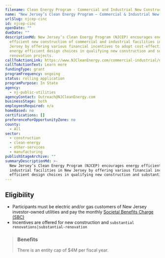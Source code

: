```yaml
---
filename: Clean Energy Program - Commercial and Industrial New Construction
name: "New Jersey’s Clean Energy Program – Commercial & Industrial New Construction "
urlSlug: njcep-cinc
id: njcep-cinc
openDate: ""
dueDate: ""
descriptionMd: New Jersey’s Clean Energy Program (NJCEP) encourages energy
  efficient new construction of commercial and industrial facilities in New
  Jersey by offering various financial incentives to adopt cost-effective,
  energy efficient design choices in qualifying new construction and substantial
  renovation projects.
callToActionLink: https://www.NJCleanEnergy.com/commercial-industrial/new-construction-buildings
callToActionText: Learn more
fundingType: grant
programFrequency: ongoing
status: rolling application
programPurpose: In State
agency:
  - nj-public-utilities
agencyContact: Outreach@NJCleanEnergy.com
businessStage: both
employeesRequired: n/a
homeBased: no
certifications: []
preferenceForOpportunityZone: no
county:
  - All
sector:
  - construction
  - clean-energy
  - other-services
  - manufacturing
publishStageArchive: ""
summaryDescriptionMd: >-
  New Jersey’s Clean Energy Program (NJCEP) encourages energy efficient new construction of commercial and
  industrial facilities in New Jersey by offering various financial incentives to adopt cost-effective, energy
  efficient design choices in qualifying new construction and substantial renovation projects.
---
```


## Eligibility

- Participants must be electric and/or gas customers of New Jersey investor-owned utilities and pay the monthly [Societal Benefits Charge (SBC)](https://www.njcleanenergy.com/files/file/FAQs_pdf_4.pdf)
- Incentives are offered for new construction and `substantial renovations|substantial-renovation`

> ### Benefits
>
> There is an entity cap of $4M per fiscal year.
